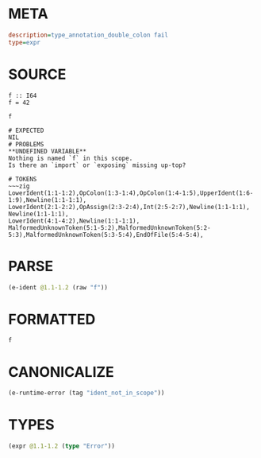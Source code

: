 # META
~~~ini
description=type_annotation_double_colon fail
type=expr
~~~
# SOURCE
~~~roc
f :: I64
f = 42

f
~~~
~~~
# EXPECTED
NIL
# PROBLEMS
**UNDEFINED VARIABLE**
Nothing is named `f` in this scope.
Is there an `import` or `exposing` missing up-top?

# TOKENS
~~~zig
LowerIdent(1:1-1:2),OpColon(1:3-1:4),OpColon(1:4-1:5),UpperIdent(1:6-1:9),Newline(1:1-1:1),
LowerIdent(2:1-2:2),OpAssign(2:3-2:4),Int(2:5-2:7),Newline(1:1-1:1),
Newline(1:1-1:1),
LowerIdent(4:1-4:2),Newline(1:1-1:1),
MalformedUnknownToken(5:1-5:2),MalformedUnknownToken(5:2-5:3),MalformedUnknownToken(5:3-5:4),EndOfFile(5:4-5:4),
~~~
# PARSE
~~~clojure
(e-ident @1.1-1.2 (raw "f"))
~~~
# FORMATTED
~~~roc
f
~~~
# CANONICALIZE
~~~clojure
(e-runtime-error (tag "ident_not_in_scope"))
~~~
# TYPES
~~~clojure
(expr @1.1-1.2 (type "Error"))
~~~
